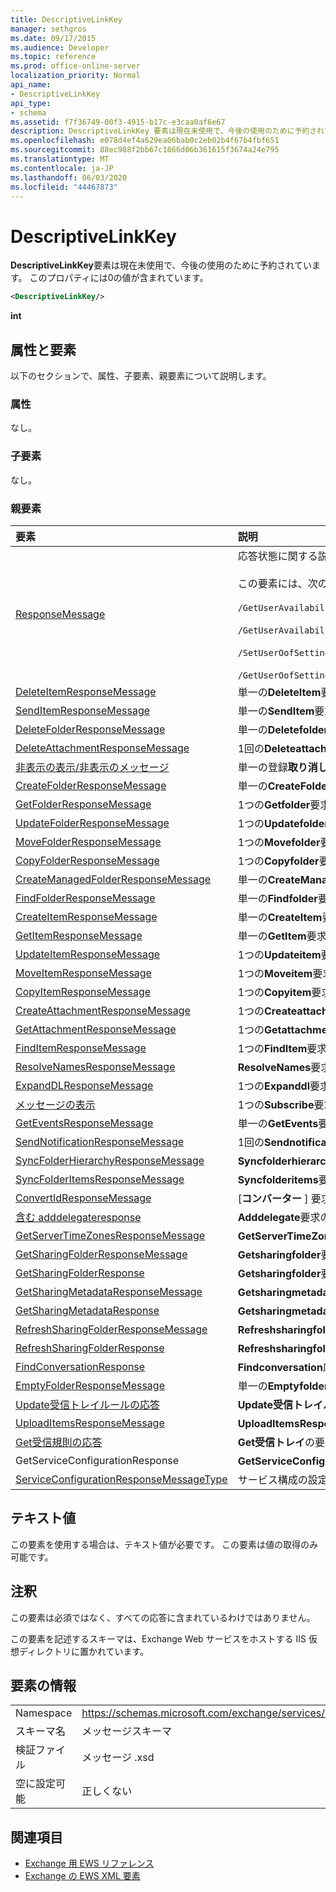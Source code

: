 ```yaml
---
title: DescriptiveLinkKey
manager: sethgros
ms.date: 09/17/2015
ms.audience: Developer
ms.topic: reference
ms.prod: office-online-server
localization_priority: Normal
api_name:
- DescriptiveLinkKey
api_type:
- schema
ms.assetid: f7f36749-00f3-4915-b17c-e3caa0af6e67
description: DescriptiveLinkKey 要素は現在未使用で、今後の使用のために予約されています。 このプロパティには0の値が含まれています。
ms.openlocfilehash: e078d4ef4a629ea06bab0c2eb02b4f67b4fbf651
ms.sourcegitcommit: 88ec988f2bb67c1866d06b361615f3674a24e795
ms.translationtype: MT
ms.contentlocale: ja-JP
ms.lasthandoff: 06/03/2020
ms.locfileid: "44467873"
---
```

# <a name="descriptivelinkkey"></a>DescriptiveLinkKey

**DescriptiveLinkKey**要素は現在未使用で、今後の使用のために予約されています。 このプロパティには0の値が含まれています。 
  
```XML
<DescriptiveLinkKey/>
```

 **int**
## <a name="attributes-and-elements"></a>属性と要素

以下のセクションで、属性、子要素、親要素について説明します。
  
### <a name="attributes"></a>属性

なし。
  
### <a name="child-elements"></a>子要素

なし。
  
### <a name="parent-elements"></a>親要素

|**要素**|**説明**|
|:-----|:-----|
|[ResponseMessage](responsemessage.md) <br/> | 応答状態に関する説明情報を提供します。  <br/><br/>この要素には、次のような XPath 式があります。<br/><br/>  `/GetUserAvailabilityResponse/FreeBusyResponseArray/FreeBusyResponse/ResponseMessage` <br/><br/>`/GetUserAvailabilityResponse/SuggestionsResponse/ResponseMessage` <br/><br/>`/SetUserOofSettingsResponse/ResponseMessage` <br/><br/>`/GetUserOofSettingsResponse/ResponseMessage` <br/> |
|[DeleteItemResponseMessage](deleteitemresponsemessage.md) <br/> |単一の**DeleteItem**要求の状態と結果を格納します。  <br/> |
|[SendItemResponseMessage](senditemresponsemessage.md) <br/> |単一の**SendItem**要求の状態と結果を格納します。  <br/> |
|[DeleteFolderResponseMessage](deletefolderresponsemessage.md) <br/> |単一の**Deletefolder**要求の状態と結果を格納します。  <br/> |
|[DeleteAttachmentResponseMessage](deleteattachmentresponsemessage.md) <br/> |1回の**Deleteattachment**要求の状態と結果を格納します。  <br/> |
|[非表示の表示/非表示のメッセージ](unsubscriberesponsemessage.md) <br/> |単一の登録**取り消し**要求の状態と結果を格納します。  <br/> |
|[CreateFolderResponseMessage](createfolderresponsemessage.md) <br/> |単一の**CreateFolder**要求の状態と結果を格納します。  <br/> |
|[GetFolderResponseMessage](getfolderresponsemessage.md) <br/> |1つの**Getfolder**要求の状態と結果を格納します。  <br/> |
|[UpdateFolderResponseMessage](updatefolderresponsemessage.md) <br/> |1つの**Updatefolder**要求の状態と結果を格納します。  <br/> |
|[MoveFolderResponseMessage](movefolderresponsemessage.md) <br/> |1つの**Movefolder**要求の状態と結果を格納します。  <br/> |
|[CopyFolderResponseMessage](copyfolderresponsemessage.md) <br/> |1つの**Copyfolder**要求の状態と結果を格納します。  <br/> |
|[CreateManagedFolderResponseMessage](createmanagedfolderresponsemessage.md) <br/> |単一の**CreateManagedFolder**要求の状態と結果を格納します。  <br/> |
|[FindFolderResponseMessage](findfolderresponsemessage.md) <br/> |単一の**Findfolder**要求の状態と結果を格納します。  <br/> |
|[CreateItemResponseMessage](createitemresponsemessage.md) <br/> |単一の**CreateItem**要求の状態と結果を格納します。  <br/> |
|[GetItemResponseMessage](getitemresponsemessage.md) <br/> |単一の**GetItem**要求の状態と結果を格納します。  <br/> |
|[UpdateItemResponseMessage](updateitemresponsemessage.md) <br/> |1つの**Updateitem**要求の状態と結果を格納します。  <br/> |
|[MoveItemResponseMessage](moveitemresponsemessage.md) <br/> |1つの**Moveitem**要求の状態と結果を格納します。  <br/> |
|[CopyItemResponseMessage](copyitemresponsemessage.md) <br/> |1つの**Copyitem**要求の状態と結果を格納します。  <br/> |
|[CreateAttachmentResponseMessage](createattachmentresponsemessage.md) <br/> |1つの**Createattachment**要求の状態と結果を格納します。  <br/> |
|[GetAttachmentResponseMessage](getattachmentresponsemessage.md) <br/> |1つの**Getattachment**要求の状態と結果を格納します。  <br/> |
|[FindItemResponseMessage](finditemresponsemessage.md) <br/> |1つの**FindItem**要求の状態と結果を格納します。  <br/> |
|[ResolveNamesResponseMessage](resolvenamesresponsemessage.md) <br/> |**ResolveNames**要求の状態と結果を格納します。  <br/> |
|[ExpandDLResponseMessage](expanddlresponsemessage.md) <br/> |1つの**Expanddl**要求の状態と結果を格納します。  <br/> |
|[メッセージの表示](subscriberesponsemessage.md) <br/> |1つの**Subscribe**要求の状態と結果を格納します。  <br/> |
|[GetEventsResponseMessage](geteventsresponsemessage.md) <br/> |単一の**GetEvents**要求の状態と結果を格納します。  <br/> |
|[SendNotificationResponseMessage](sendnotificationresponsemessage.md) <br/> |1回の**Sendnotification**要求の状態と結果を格納します。  <br/> |
|[SyncFolderHierarchyResponseMessage](syncfolderhierarchyresponsemessage.md) <br/> |**Syncfolderhierarchy**要求の状態と結果を格納します。  <br/> |
|[SyncFolderItemsResponseMessage](syncfolderitemsresponsemessage.md) <br/> |**Syncfolderitems**要求の状態と結果を格納します。  <br/> |
|[ConvertIdResponseMessage](convertidresponsemessage.md) <br/> |[**コンバーター** ] 要求の状態と結果を格納します。  <br/> |
|[含む adddelegateresponse](adddelegateresponse.md) <br/> |**Adddelegate**要求の状態と結果を格納します。  <br/> |
|[GetServerTimeZonesResponseMessage](getservertimezonesresponsemessage.md) <br/> |**GetServerTimeZones**要求の状態と結果を格納します。  <br/> |
|[GetSharingFolderResponseMessage](getsharingfolderresponsemessage.md) <br/> |**Getsharingfolder**要求の状態と結果を格納します。  <br/> |
|[GetSharingFolderResponse](getsharingfolderresponse.md) <br/> |**Getsharingfolder**要求への応答を定義します。  <br/> |
|[GetSharingMetadataResponseMessage](getsharingmetadataresponsemessage.md) <br/> |**Getsharingmetadata**要求の状態と結果を格納します。  <br/> |
|[GetSharingMetadataResponse](getsharingmetadataresponse.md) <br/> |**Getsharingmetadata**要求への応答を定義します。  <br/> |
|[RefreshSharingFolderResponseMessage](refreshsharingfolderresponsemessage.md) <br/> |**Refreshsharingfolder**要求の状態と結果を格納します。  <br/> |
|[RefreshSharingFolderResponse](refreshsharingfolderresponse.md) <br/> |**Refreshsharingfolder**要求への応答を定義します。  <br/> |
|[FindConversationResponse](findconversationresponse.md) <br/> |**Findconversation**応答の状態と結果を格納します。  <br/> |
|[EmptyFolderResponseMessage](emptyfolderresponsemessage.md) <br/> |単一の**Emptyfolder**要求の状態と結果を格納します。  <br/> |
|[Update受信トレイルールの応答](updateinboxrulesresponse.md) <br/> |**Update受信トレイルール**要求の状態と結果を格納します。  <br/> |
|[UploadItemsResponseMessage](uploaditemsresponsemessage.md) <br/> |**UploadItemsResponse**要求の状態と結果を格納します。  <br/> |
|[Get受信規則の応答](getinboxrulesresponse.md) <br/> |**Get受信トレイ**の要求への応答を含みます。  <br/> |
|GetServiceConfigurationResponse  <br/> |**GetServiceConfiguration**要求への応答を含みます。  <br/> |
|[ServiceConfigurationResponseMessageType](serviceconfigurationresponsemessagetype.md) <br/> |サービス構成の設定が含まれます。  <br/> |
   
## <a name="text-value"></a>テキスト値

この要素を使用する場合は、テキスト値が必要です。 この要素は値の取得のみ可能です。
  
## <a name="remarks"></a>注釈

この要素は必須ではなく、すべての応答に含まれているわけではありません。
  
この要素を記述するスキーマは、Exchange Web サービスをホストする IIS 仮想ディレクトリに置かれています。
  
## <a name="element-information"></a>要素の情報

|||
|:-----|:-----|
|Namespace  <br/> |https://schemas.microsoft.com/exchange/services/2006/messages  <br/> |
|スキーマ名  <br/> |メッセージスキーマ  <br/> |
|検証ファイル  <br/> |メッセージ .xsd  <br/> |
|空に設定可能  <br/> |正しくない  <br/> |
   
## <a name="see-also"></a>関連項目

- [Exchange 用 EWS リファレンス](ews-reference-for-exchange.md) 
- [Exchange の EWS XML 要素](ews-xml-elements-in-exchange.md)


